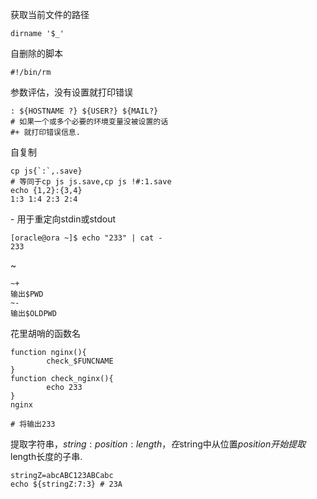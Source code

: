 获取当前文件的路径

```
dirname '$_'
```

自删除的脚本

```
#!/bin/rm
```

参数评估，没有设置就打印错误

```
: ${HOSTNAME ?} ${USER?} ${MAIL?}
# 如果一个或多个必要的环境变量没被设置的话
#+ 就打印错误信息.
```

自复制

```
cp js{`:`,.save}
# 等同于cp js js.save,cp js !#:1.save
echo {1,2}:{3,4}
1:3 1:4 2:3 2:4
```

\-
 用于重定向stdin或stdout

```
[oracle@ora ~]$ echo "233" | cat -
233
```

~

```
~+
输出$PWD
~-
输出$OLDPWD
```

花里胡哨的函数名

```
function nginx(){
        check_$FUNCNAME
}
function check_nginx(){
        echo 233
}
nginx

# 将输出233
```

提取字符串，${string:position:length}，在$string中从位置$position开始提取$length长度的子串.

```
stringZ=abcABC123ABCabc
echo ${stringZ:7:3} # 23A
```

